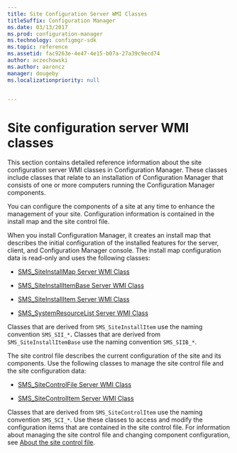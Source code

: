 ```yaml
---
title: Site Configuration Server WMI Classes
titleSuffix: Configuration Manager
ms.date: 03/13/2017
ms.prod: configuration-manager
ms.technology: configmgr-sdk
ms.topic: reference
ms.assetid: fac9263e-4e47-4e15-b07a-27a39c9ecd74
author: aczechowski
ms.author: aaroncz
manager: dougeby
ms.localizationpriority: null


---
```


# Site configuration server WMI classes

This section contains detailed reference information about the site configuration server WMI classes in Configuration Manager. These classes include classes that relate to an installation of Configuration Manager that consists of one or more computers running the Configuration Manager components.  

You can configure the components of a site at any time to enhance the management of your site. Configuration information is contained in the install map and the site control file.  

When you install Configuration Manager, it creates an install map that describes the initial configuration of the installed features for the server, client, and Configuration Manager console. The install map configuration data is read-only and uses the following classes:  

- [SMS_SiteInstallMap Server WMI Class](../../../../../develop/reference/core/servers/configure/sms_siteinstallmap-server-wmi-class.md)  

- [SMS_SiteInstallItemBase Server WMI Class](../../../../../develop/reference/core/servers/configure/sms_siteinstallitembase-server-wmi-class.md)  

- [SMS_SiteInstallItem Server WMI Class](../../../../../develop/reference/core/servers/configure/sms_siteinstallitem-server-wmi-class.md)  

- [SMS_SystemResourceList Server WMI Class](../../../../../develop/reference/core/servers/configure/sms_systemresourcelist-server-wmi-class.md)  

Classes that are derived from `SMS_SiteInstallItem` use the naming convention `SMS_SII_*`**.** Classes that are derived from `SMS_SiteInstallItemBase` use the naming convention `SMS_SIIB_*`.  

The site control file describes the current configuration of the site and its components. Use the following classes to manage the site control file and the site configuration data:  

- [SMS_SiteControlFile Server WMI Class](../../../../../develop/reference/core/servers/configure/sms_sitecontrolfile-server-wmi-class.md)  

- [SMS_SiteControlItem Server WMI Class](../../../../../develop/reference/core/servers/configure/sms_sitecontrolitem-server-wmi-class.md)  

Classes that are derived from `SMS_SiteControlItem` use the naming convention `SMS_SCI_*`. Use these classes to access and modify the configuration items that are contained in the site control file. For information about managing the site control file and changing component configuration, see [About the site control file](../../../../core/understand/about-the-configuration-manager-site-control-file.md).  
